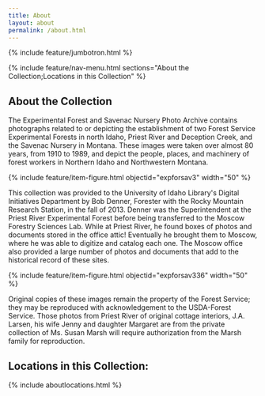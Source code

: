 ```yaml
---
title: About
layout: about
permalink: /about.html
---
```

{% include feature/jumbotron.html %} 

{% include feature/nav-menu.html sections="About the Collection;Locations in this Collection" %} 

## About the Collection

The Experimental Forest and Savenac Nursery Photo Archive contains photographs related to or depicting the establishment of two Forest Service Experimental Forests in north Idaho, Priest River and Deception Creek, and the Savenac Nursery in Montana. These images were taken over almost 80 years, from 1910 to 1989, and depict the people, places, and machinery of forest workers in Northern Idaho and Northwestern Montana.

{% include feature/item-figure.html objectid="expforsav3" width="50" %}

This collection was provided to the University of Idaho Library's Digital Initiatives Department by Bob Denner, Forester with the Rocky Mountain Research Station, in the fall of 2013. Denner was the Superintendent at the Priest River Experimental Forest before being transferred to the Moscow Forestry Sciences Lab. While at Priest River, he found boxes of photos and documents stored in the office attic! Eventually he brought them to Moscow, where he was able to digitize and catalog each one. The Moscow office also provided a large number of photos and documents that add to the historical record of these sites.

{% include feature/item-figure.html objectid="expforsav336" width="50" %}

Original copies of these images remain the property of the Forest Service; they may be reproduced with acknowledgement to the USDA-Forest Service. Those photos from Priest River of original cottage interiors, J.A. Larsen, his wife Jenny and daughter Margaret are from the private collection of Ms. Susan Marsh will require authorization from the Marsh family for reproduction.

## Locations in this Collection:

{% include aboutlocations.html %}


<div class="clearfix"></div>

